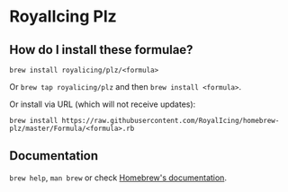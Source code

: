 # RoyalIcing Plz

## How do I install these formulae?
`brew install royalicing/plz/<formula>`

Or `brew tap royalicing/plz` and then `brew install <formula>`.

Or install via URL (which will not receive updates):

```
brew install https://raw.githubusercontent.com/RoyalIcing/homebrew-plz/master/Formula/<formula>.rb
```

## Documentation
`brew help`, `man brew` or check [Homebrew's documentation](https://docs.brew.sh).
